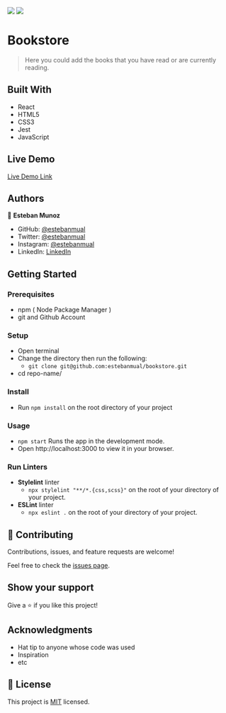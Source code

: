 ![](https://img.shields.io/badge/Microverse-blueviolet)
![](https://wakatime.com/badge/user/be79098d-c59e-407c-8952-0f274bb9e265/project/a6102384-f9d1-42aa-ba01-bc50e9be8f35.svg)

# Bookstore

> Here you could add the books that you have read or are currently reading.

## Built With

- React
- HTML5
- CSS3
- Jest
- JavaScript

## Live Demo

[Live Demo Link]('https://bookstore-estebanmual.netlify.app/')


## Authors

👤 **Esteban Munoz**

- GitHub: [@estebanmual](https://github.com/estebanmual)
- Twitter: [@estebanmual](https://twitter.com/estebanmual)
- Instagram: [@estebanmual](https://instagram.com/estebanmual)
- LinkedIn: [LinkedIn](https://linkedin.com/in/estebanmual)


## Getting Started

### Prerequisites

  - npm ( Node Package Manager )
  - git and Github Account

### Setup

  - Open terminal
  - Change the directory then run the following:
    - `git clone git@github.com:estebanmual/bookstore.git`
  - cd repo-name/

### Install

  - Run  `npm install` on the root directory of your project

### Usage

  - `npm start` Runs the app in the development mode.
  - Open http://localhost:3000 to view it in your browser.

### Run Linters

  - **Stylelint** linter
    - `npx stylelint "**/*.{css,scss}"` on the root of your directory of your project.
  - **ESLint** linter
    - `npx eslint .` on the root of your directory of your project.


## 🤝 Contributing

Contributions, issues, and feature requests are welcome!

Feel free to check the [issues page](../../issues/).

## Show your support

Give a ⭐️ if you like this project!

## Acknowledgments

- Hat tip to anyone whose code was used
- Inspiration
- etc

## 📝 License

This project is [MIT](./MIT.md) licensed.

